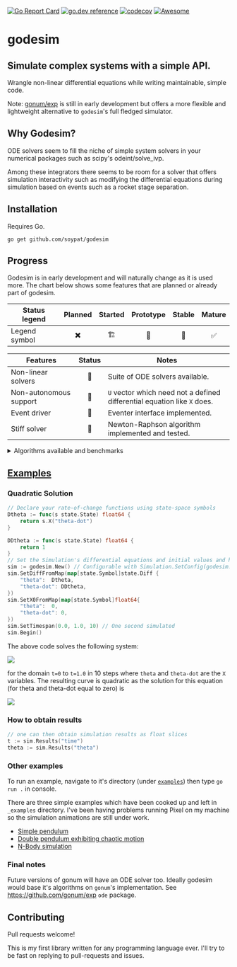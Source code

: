 [![Go Report Card](https://goreportcard.com/badge/github.com/soypat/godesim)](https://goreportcard.com/report/github.com/soypat/godesim)
[![go.dev reference](https://pkg.go.dev/badge/github.com/soypat/godesim)](https://pkg.go.dev/github.com/soypat/godesim)
[![codecov](https://codecov.io/gh/soypat/godesim/branch/main/graph/badge.svg)](https://codecov.io/gh/soypat/godesim/branch/main)
[![Awesome](https://awesome.re/mentioned-badge.svg)](https://github.com/avelino/awesome-go/blob/master/README.md#science-and-data-analysis)

# godesim

Simulate complex systems with a simple API.
---

Wrangle non-linear differential equations while writing maintainable, simple code.

Note: [gonum/exp](https://github.com/gonum/exp) is still in early development but offers a more flexible and lightweight alternative to `godesim`'s full fledged simulator.

## Why Godesim?

ODE solvers seem to fill the niche of simple system solvers in
your numerical packages such as scipy's odeint/solve_ivp. 

Among these integrators there seems to be room for a solver that offers simulation interactivity such as modifying
the differential equations during simulation based on events such as a rocket stage separation.

## Installation

Requires Go.

```console
go get github.com/soypat/godesim
```

## Progress

Godesim is in early development and will naturally change as it is used more.
 The chart below shows some features that are planned or already part of godesim.

| Status legend | Planned | Started | Prototype | Stable | Mature |
| ------------- |:-------:|:-------:|:---------:|:------:|:------:|
| Legend symbol |    ✖️    |    🏗️   |     🐞️    |   🚦️   |   ✅️   |

| Features | Status | Notes |
| -------- |:------:| ----- |
| Non-linear solvers | 🚦️ | Suite of ODE solvers available. |
| Non-autonomous support | 🚦️ | `U` vector which need not a defined differential equation like `X` does.|
| Event driver | 🚦️ | Eventer interface implemented. |
| Stiff solver | 🚦️ | Newton-Raphson algorithm implemented and tested. |

<details><summary>Algorithms available and benchmarks</summary>

| Algorithm         |   Time/Operation| Memory/Op     | Allocations/Op    |
|-------------------|-----------------|---------------|-------------------|
|RK4             	|    1575 ns/op	  |   516 B/op	  |    12 allocs/op   |
|RK5             	|    2351 ns/op	  |   692 B/op	  |    21 allocs/op   |
|RKF45          	|    3229 ns/op	  |   780 B/op	  |    25 allocs/op   |
|Newton-Raphson     |    8616 ns/op	  |  4292 B/op	  |    92 allocs/op   |
|Dormand-Prince   	|    4365 ns/op	  |   926 B/op	  |    32 allocs/op   |

</details>

## [Examples](./_examples)

### Quadratic Solution

```go
// Declare your rate-of-change functions using state-space symbols
Dtheta := func(s state.State) float64 {
	return s.X("theta-dot")
}

DDtheta := func(s state.State) float64 {
    return 1
}
// Set the Simulation's differential equations and initial values and hit Begin!
sim := godesim.New() // Configurable with Simulation.SetConfig(godesim.Config{...})
sim.SetDiffFromMap(map[state.Symbol]state.Diff {
    "theta":  Dtheta,
    "theta-dot": DDtheta,
})
sim.SetX0FromMap(map[state.Symbol]float64{
    "theta":  0,
    "theta-dot": 0,
})
sim.SetTimespan(0.0, 1.0, 10) // One second simulated
sim.Begin()
```

The above code solves the following system:

![](_assets/quadratic_eq.png)

for the domain `t=0` to `t=1.0` in 10 steps where `theta` and `theta-dot` are the `X` variables. The resulting curve is quadratic as the solution for this equation (for theta and theta-dot equal to zero) is

![](_assets/quadratic_eq_sol.png)

### How to obtain results
```go
// one can then obtain simulation results as float slices 
t := sim.Results("time")
theta := sim.Results("theta")
```


### Other examples

To run an example, navigate to it's directory (under [`examples`](./_examples)) then type `go run .` in console.

There are three simple examples which have been cooked up and left in `_examples` directory.
I've been having problems running Pixel on my machine so the simulation animations are still under work.

* [Simple pendulum](./_examples/simplePendulum)
* [Double pendulum exhibiting chaotic motion](./_examples/doublePendulum)
* [N-Body simulation](./_examples/n-body)

### Final notes
Future versions of gonum will have an ODE solver too. Ideally godesim would base it's algorithms on `gonum`'s implementation. See https://github.com/gonum/exp `ode` package.


## Contributing

Pull requests welcome!

This is my first library written for any programming language ever. I'll try to be fast on replying to pull-requests and issues. 

